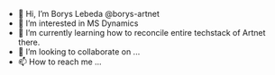 - 👋 Hi, I’m Borys Lebeda @borys-artnet
- 👀 I’m interested in MS Dynamics
- 🌱 I’m currently learning how to reconcile entire techstack of Artnet there.
- 💞️ I’m looking to collaborate on ...
- 📫 How to reach me ...

<!---
borys-artnet/borys-artnet is a ✨ special ✨ repository because its `README.md` (this file) appears on your GitHub profile.
You can click the Preview link to take a look at your changes.
--->

